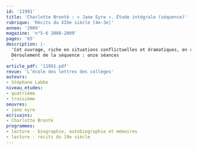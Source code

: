```yaml
---
id: '11991'
title: 'Charlotte Brontë : « Jane Eyre ». Étude intégrale (séquence)'
rubrique: 'Récits du XIXe siècle [4e-3e]'
annee: '2009'
magazine: 'n°5-6 2008-2009'
pages: '65'
description: |-
  'Cet ouvrage, riche en situations conflictuelles et dramatiques, en rebondissements inattendus, possède toutes les caractéristiques susceptibles d’intéresser des adolescents pour qui, souvent, seul compte l’attrait d’une intrigue captivante. Sa dimension littéraire, que l’opération d’« abrègement » a heureusement su conserver, offrira au professeur l’opportunité de pointer quelques-uns des critères qui fondent le concept de littérarité car, contrairement à une idée reçue, celui-ci interroge, voire fascine, les adolescents. La première partie de la séquence a pour objectif d’analyser le rôle de l’espace dans le début de l’ouvrage : c’est l’occasion de revoir quelques modalités du texte descriptif et d’affiner l’analyse des expansions du nom, mais aussi, et surtout, de montrer comment, dans un roman littéraire, tout est prétexte à construire du sens. Les deux dernières parties, qui évoquent le séjour de l’héroïne à Gateshead, puis son errance et sa vie à Morton, visent à montrer que l’univers romanesque s’élabore sur des topoï littéraires, mais aussi à partir de matériaux puisés dans l’expérience même de l’auteur.
  Déroulement de la séquence : onze séances
  '
article_pdf: '11991.pdf'
revue: 'L’école des lettres des collèges'
auteurs:
- Stéphane Labbe
niveau_etudes:
- quatrième
- troisième
oeuvres:
- jane eyre
ecrivains:
- Charlotte Brontë
programmes:
- lecture - biographie, autobiographie et mémoires
- lecture - récits du 19e siècle
---
```

